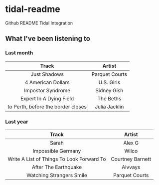 # tidal-readme

Github README Tidal Integration

## What I've been listening to

### Last month

| Track | Artist |
| :-: | :-: |
| Just Shadows | Parquet Courts |
| 4 American Dollars | U.S. Girls |
| Impostor Syndrome | Sidney Gish |
| Expert In A Dying Field | The Beths |
| to Perth, before the border closes | Julia Jacklin |


### Last year

| Track | Artist |
| :-: | :-: |
| Sarah | Alex G |
| Impossible Germany | Wilco |
| Write A List of Things To Look Forward To | Courtney Barnett |
| After The Earthquake | Alvvays |
| Watching Strangers Smile | Parquet Courts |
